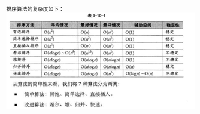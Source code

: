 排序算法的复杂度如下：
![image](https://github.com/srehub/docs/blob/master/%E9%9D%A2%E8%AF%95%E5%9C%A3%E7%BB%8F/%E5%BE%AE%E4%BF%A1%E5%9B%BE%E7%89%87_20190905201409.png)
